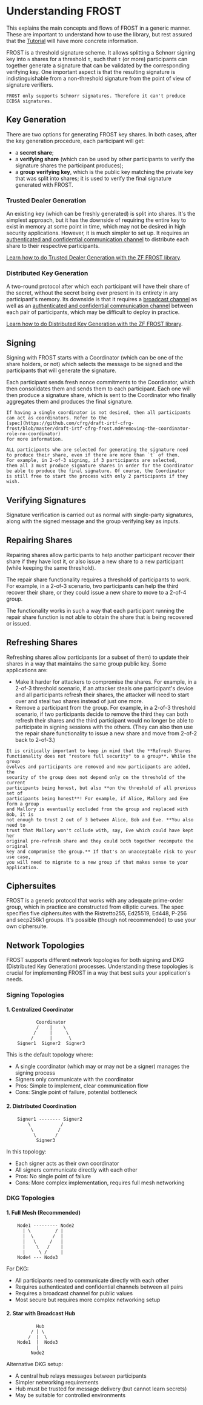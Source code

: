# Understanding FROST

This explains the main concepts and flows of FROST in a generic manner. These
are important to understand how to use the library, but rest assured that the
[Tutorial](tutorial.md) will have more concrete information.

FROST is a threshold signature scheme. It allows splitting a Schnorr signing key
into `n` shares for a threshold `t`, such that `t` (or more) participants can
together generate a signature that can be validated by the corresponding verifying
key. One important aspect is that the resulting signature is indistinguishable from a
non-threshold signature from the point of view of signature verifiers.

```admonish note
FROST only supports Schnorr signatures. Therefore it can't produce
ECDSA signatures.
```

## Key Generation

There are two options for generating FROST key shares. In both cases, after the
key generation procedure, each participant will get:

- a **secret share**;
- a **verifying share** (which can be used by other participants to verify the
  signature shares the participant produces);
- a **group verifying key**, which is the public key matching the private key that was
  split into shares; it is used to verify the final signature generated with FROST.

### Trusted Dealer Generation

An existing key (which can be freshly generated) is split into shares. It's the
simplest approach, but it has the downside of requiring the entire key to exist
in memory at some point in time, which may not be desired in high security
applications. However, it is much simpler to set up. It requires an
[authenticated and confidential communication
channel](https://frost.zfnd.org/terminology.html#peer-to-peer-channel) to
distribute each share to their respective participants.

[Learn how to do Trusted Dealer Generation with the ZF FROST library](tutorial.md#generating-key-shares-with-a-trusted-dealer).

### Distributed Key Generation

A two-round protocol after which each participant will have their share of the
secret, without the secret being ever present in its entirety in any
participant's memory. Its downside is that it requires a [broadcast
channel](https://frost.zfnd.org/terminology.html#broadcast-channel) as well as
an [authenticated and confidential communication
channel](https://frost.zfnd.org/terminology.html#peer-to-peer-channel) between
each pair of participants, which may be difficult to deploy in practice.

[Learn how to do Distributed Key Generation with the ZF FROST
library](tutorial/dkg.md).

## Signing

Signing with FROST starts with a Coordinator (which can be one of the
share holders, or not) which selects the message to be signed and
the participants that will generate the signature.

Each participant sends fresh nonce commitments to the Coordinator, which then
consolidates them and sends them to each participant. Each one will then produce
a signature share, which is sent to the Coordinator who finally aggregates them
and produces the final signature.

```admonish note
If having a single coordinator is not desired, then all participants
can act as coordinators. Refer to the
[spec](https://github.com/cfrg/draft-irtf-cfrg-frost/blob/master/draft-irtf-cfrg-frost.md#removing-the-coordinator-role-no-coordinator)
for more information.
```

```admonish warning
ALL participants who are selected for generating the signature need
to produce their share, even if there are more than `t` of them.
For example, in 2-of-3 signing, if 3 participants are selected,
them all 3 must produce signature shares in order for the Coordinator
be able to produce the final signature. Of course, the Coordinator
is still free to start the process with only 2 participants if they wish.
```

## Verifying Signatures

Signature verification is carried out as normal with single-party signatures,
along with the signed message and the group verifying key as inputs.

## Repairing Shares

Repairing shares allow participants to help another participant recover their
share if they have lost it, or also issue a new share to a new participant
(while keeping the same threshold).

The repair share functionality requires a threshold of participants to work.
For example, in a 2-of-3 scenario, two participants can help the third recover
their share, or they could issue a new share to move to a 2-of-4 group.

The functionality works in such a way that each participant running the repair
share function is not able to obtain the share that is being recovered or
issued.

## Refreshing Shares

Refreshing shares allow participants (or a subset of them) to update their
shares in a way that maintains the same group public key. Some applications are:

- Make it harder for attackers to compromise the shares. For example, in a
  2-of-3 threshold scenario, if an attacker steals one participant's device and
  all participants refresh their shares, the attacker will need to start over
  and steal two shares instead of just one more.
- Remove a participant from the group. For example, in a 2-of-3 threshold
  scenario, if two participants decide to remove the third they can both refresh
  their shares and the third participant would no longer be able to participate
  in signing sessions with the others. (They can also then use the repair share
  functionality to issue a new share and move from 2-of-2 back to 2-of-3.)

```admonish danger
It is critically important to keep in mind that the **Refresh Shares
functionality does not "restore full security" to a group**. While the group
evolves and participants are removed and new participants are added, the
security of the group does not depend only on the threshold of the current
participants being honest, but also **on the threshold of all previous set of
participants being honest**! For example, if Alice, Mallory and Eve form a group
and Mallory is eventually excluded from the group and replaced with Bob, it is
not enough to trust 2 out of 3 between Alice, Bob and Eve. **You also need to
trust that Mallory won't collude with, say, Eve which could have kept her
original pre-refresh share and they could both together recompute the original
key and compromise the group.** If that's an unacceptable risk to your use case,
you will need to migrate to a new group if that makes sense to your application.
```

## Ciphersuites

FROST is a generic protocol that works with any adequate prime-order group,
which in practice are constructed from elliptic curves. The spec specifies
five ciphersuites with the Ristretto255, Ed25519, Ed448, P-256 and secp256k1
groups. It's possible (though not recommended) to use your own ciphersuite.

## Network Topologies

FROST supports different network topologies for both signing and DKG (Distributed Key Generation) processes. Understanding these topologies is crucial for implementing FROST in a way that best suits your application's needs.

### Signing Topologies

#### 1. Centralized Coordinator

```ascii
           Coordinator
           /    |    \
          /     |     \
         /      |      \
    Signer1  Signer2  Signer3
```

This is the default topology where:
- A single coordinator (which may or may not be a signer) manages the signing process
- Signers only communicate with the coordinator
- Pros: Simple to implement, clear communication flow
- Cons: Single point of failure, potential bottleneck

#### 2. Distributed Coordination

```ascii
    Signer1 -------- Signer2
        \           /
         \         /
          \       /
           Signer3
```

In this topology:
- Each signer acts as their own coordinator
- All signers communicate directly with each other
- Pros: No single point of failure
- Cons: More complex implementation, requires full mesh networking

### DKG Topologies

#### 1. Full Mesh (Recommended)

```ascii
    Node1 --------- Node2
      | \         / |
      |  \       /  |
      |   \     /   |
      |    \   /    |
      |     \ /     |
    Node4 --- Node3
```

For DKG:
- All participants need to communicate directly with each other
- Requires authenticated and confidential channels between all pairs
- Requires a broadcast channel for public values
- Most secure but requires more complex networking setup

#### 2. Star with Broadcast Hub

```ascii
           Hub
         / | \
        /  |  \
    Node1  |  Node3
           |
         Node2
```

Alternative DKG setup:
- A central hub relays messages between participants
- Simpler networking requirements
- Hub must be trusted for message delivery (but cannot learn secrets)
- May be suitable for controlled environments